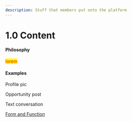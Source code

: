 ```yaml
---
description: Stuff that members put onto the platform
---
```


# 1.0 Content

#### Philosophy

<mark style="color:red;">lorem</mark>

#### Examples

Profile pic

Opportunity post

Text conversation

[Form and Function](../../blue-paper/1.0-content.md)

